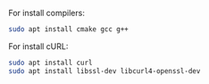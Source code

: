 For install compilers:

```bash
sudo apt install cmake gcc g++
```

For install cURL:

```bash
sudo apt install curl
sudo apt install libssl-dev libcurl4-openssl-dev
```
